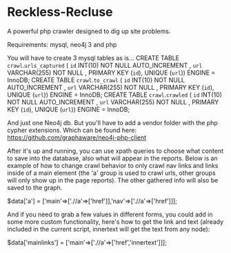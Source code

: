 # Reckless-Recluse
A powerful php crawler designed to dig up site problems. 

Requirements:
mysql, neo4j 3 and php

You will have to create 3 mysql tables as is... 
CREATE TABLE `crawl`.`urls_captured` ( `id` INT(10) NOT NULL AUTO_INCREMENT , `url` VARCHAR(255) NOT NULL , PRIMARY KEY (`id`), UNIQUE (`url`)) ENGINE = InnoDB;
CREATE TABLE `crawl`.`to_crawl` ( `id` INT(10) NOT NULL AUTO_INCREMENT , `url` VARCHAR(255) NOT NULL , PRIMARY KEY (`id`), UNIQUE (`url`)) ENGINE = InnoDB;
CREATE TABLE `crawl`.`crawled` ( `id` INT(10) NOT NULL AUTO_INCREMENT , `url` VARCHAR(255) NOT NULL , PRIMARY KEY (`id`), UNIQUE (`url`)) ENGINE = InnoDB;

And just one Neo4j db. But you'll have to add a vendor folder with the php cypher extensions. Which can be found here: https://github.com/graphaware/neo4j-php-client

After it's up and running, you can use xpath queries to choose what content to save into the database, also what will appear in the reports. 
Below is an example of how to change crawl behavior to only crawl nav links and links inside of a main element (the 'a' group is used to crawl urls, other groups will only show up in the page reports). The other gathered info will also be saved to the graph. 

$data['a'] = ['main'=>['.//a'=>['href']],'nav'=>['.//a'=>['href']]]; 

And if you need to grab a few values in different forms, you could add in some more custom functionality, here's how to get the link and text (already included in the current script, innertext will get the text from any node): 

$data['mainlinks'] = ['main'=>['.//a'=>['href','innertext']]];
